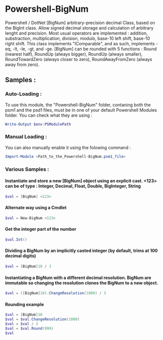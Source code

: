 # Powershell-BigNum
Powershell / DotNet [BigNum] arbitrary-precision decimal Class, based on the BigInt class.
Allow signed decimal storage and calculation of arbitrary lenght and precision.
Most usual operators are implemented : addition, substraction, multiplication, division, modulo, base-10 left shift, base-10 right shift.
This class implements "IComparable", and as such, implements -eq, -lt, -le, -gt, and -ge.
[BigNum] can be rounded with 5 functions : Round (nearest half), RoundUp (always bigger), RoundUp (always smaller), RoundTowardZero (always closer to zero), RoundAwayFromZero (always away from zero).

## Samples :

### Auto-Loading :

To use this module, the "Powershell-BigNum" folder, contaning both the psm1
and the psd1 files, must be in one of your default Powershell Modules folder.
You can check what they are using :

```powershell
Write-Output $env:PSModulePath
```

### Manual Loading :

You can also manually enable it using the folowing command :

```powershell
Import-Module <Path_to_the_Powershell-BigNum.psm1_file>
```

### Various Samples :

#### Instantiate and store a new [BigNum] object using an explicit cast. <123> can be of type : Integer, Decimal, Float, Double, BigInteger, String
```powershell
$val = [BigNum] <123>
```

#### Alternate way using a Cmdlet
```powershell
$val = New-BigNum <123>
```

#### Get the integer part of the number
```powershell
$val.Int()
```

#### Dividing a BigNum by an implicitly casted integer (by default, trims at 100 decimal digits)
```powershell
$val = [BigNum]10 / 3
```

#### Instantiating a BigNum with a different decimal resolution. BigNum are immutable so changing the resolution clones the BigNum to a new object.
```powershell
$val = ([BigNum]10).ChangeResolution(1000) / 3
```

#### Rounding example
```powershell
$val = [BigNum]10
$val = $val.ChangeResolution(1000)
$val = $val / 3
$val = $val.Round(999)
$val
```

